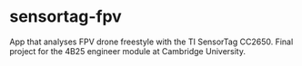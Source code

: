 # sensortag-fpv
App that analyses FPV drone freestyle with the TI SensorTag CC2650. Final project for the 4B25 engineer module at Cambridge University.
